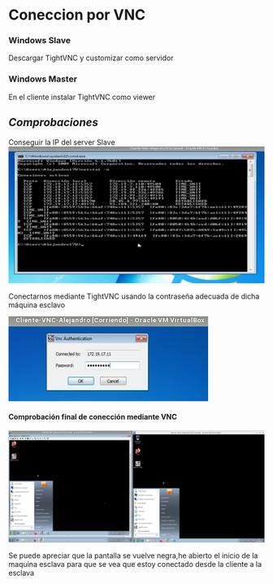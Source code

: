 # Coneccion por VNC
### Windows Slave

Descargar TightVNC y customizar como servidor

### Windows Master
En el cliente instalar TightVNC como viewer

## _**Comprobaciones**_
Conseguir la IP del server Slave
![Texto](./1.png)

Conectarnos mediante TightVNC usando la contraseña adecuada de dicha máquina esclavo

![texto](./2.png)

#### Comprobación final de conección mediante VNC

![Texto](./3.png)

Se puede apreciar que la pantalla se vuelve negra,he abierto el inicio de la maquina esclava para que se vea que estoy conectado desde la cliente a la esclava 
